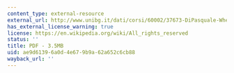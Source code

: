 ```yaml
---
content_type: external-resource
external_url: http://www.unibg.it/dati/corsi/60002/37673-DiPasquale-Wheaton.pdf
has_external_license_warning: true
license: https://en.wikipedia.org/wiki/All_rights_reserved
status: ''
title: PDF - 3.5MB
uid: ae9d6139-6a0d-4e67-9b9a-62a652c6cb88
wayback_url: ''
---
```

